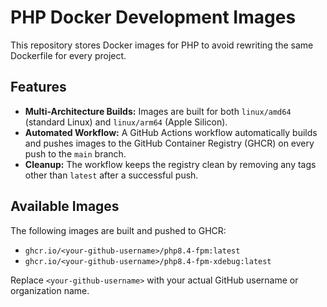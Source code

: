 # PHP Docker Development Images

This repository stores Docker images for PHP to avoid rewriting the same Dockerfile for every project.

## Features

- **Multi-Architecture Builds:** Images are built for both `linux/amd64` (standard Linux) and `linux/arm64` (Apple Silicon).
- **Automated Workflow:** A GitHub Actions workflow automatically builds and pushes images to the GitHub Container Registry (GHCR) on every push to the `main` branch.
- **Cleanup:** The workflow keeps the registry clean by removing any tags other than `latest` after a successful push.

## Available Images

The following images are built and pushed to GHCR:

- `ghcr.io/<your-github-username>/php8.4-fpm:latest`
- `ghcr.io/<your-github-username>/php8.4-fpm-xdebug:latest`

Replace `<your-github-username>` with your actual GitHub username or organization name.
